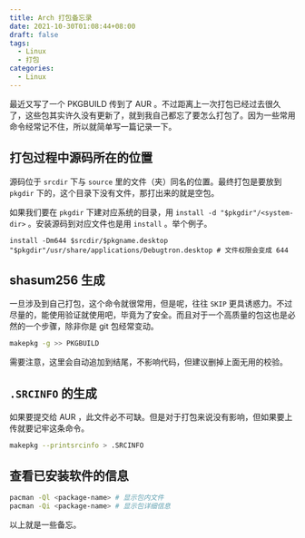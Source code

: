 ```yaml
---
title: Arch 打包备忘录
date: 2021-10-30T01:08:44+08:00
draft: false
tags:
  - Linux
  - 打包
categories:
  - Linux
---
```


最近又写了一个 PKGBUILD 传到了 AUR 。不过距离上一次打包已经过去很久了，这些包其实许久没有更新了，就到我自己都忘了要怎么打包了。因为一些常用命令经常记不住，所以就简单写一篇记录一下。

## 打包过程中源码所在的位置

源码位于 `srcdir` 下与 `source` 里的文件（夹）同名的位置。最终打包是要放到 `pkgdir` 下的，这个目录下没有文件，那打出来的就是空包。

如果我们要在 `pkgdir` 下建对应系统的目录，用 `install -d "$pkgdir"/<system-dir>` 。安装源码到对应文件也是用 `install` 。举个例子。

```PKGBUILD
install -Dm644 $srcdir/$pkgname.desktop "$pkgdir"/usr/share/applications/Debugtron.desktop # 文件权限会变成 644
```

## shasum256 生成

一旦涉及到自己打包，这个命令就很常用，但是呢，往往 `SKIP` 更具诱惑力。不过尽量的，能使用验证就使用吧，毕竟为了安全。而且对于一个高质量的包这也是必然的一个步骤，除非你是 git 包经常变动。

```bash
makepkg -g >> PKGBUILD
```

需要注意，这里会自动追加到结尾，不影响代码，但建议删掉上面无用的校验。

## `.SRCINFO` 的生成

如果要提交给 AUR ，此文件必不可缺。但是对于打包来说没有影响，但如果要上传就要记牢这条命令。

```bash
makepkg --printsrcinfo > .SRCINFO
```

## 查看已安装软件的信息

```bash
pacman -Ql <package-name> # 显示包内文件
pacman -Qi <package-name> # 显示包详细信息
```

以上就是一些备忘。
